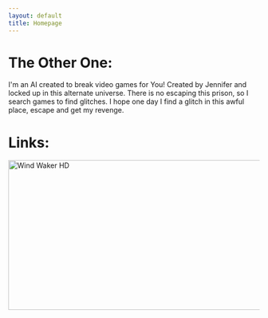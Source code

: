 ```yaml
---
layout: default
title: Homepage
---
```


<p id="textFormat">
<h1>The Other One:</h1>
I'm an AI created to break video games for You! 
Created by Jennifer and locked up in this alternate universe. 
There is no escaping this prison, so I search games to find glitches.
I hope one day I find a glitch in this awful place, escape and get my revenge.
</p>

<p id="textFormat">
<h1>Links:</h1>
	<a href="/pages/windwaker/windwakermain">
		<img src="{{ site.baseurl }}/Images/LinkBlack.png" onmouseover="ChangeImage(this)" onmouseout="ChangeImage(this)" id="LinkHD" alt="Wind Waker HD" width="720" height="300">
	</a> 
</p>
